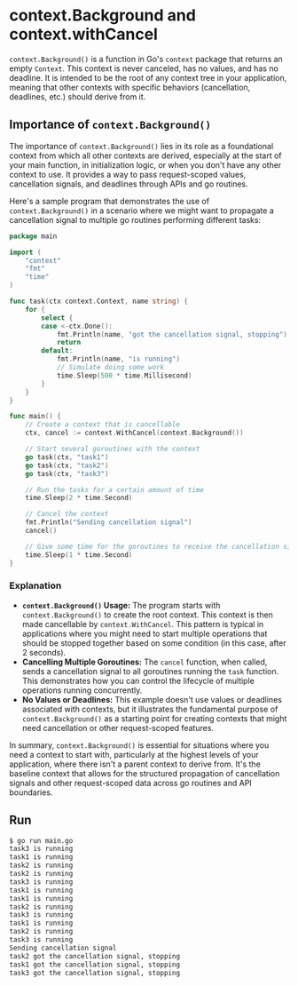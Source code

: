 # context.Background and context.withCancel

`context.Background()` is a function in Go's `context` package that returns an empty `Context`. This context is never canceled, has no values, and has no deadline. It is intended to be the root of any context tree in your application, meaning that other contexts with specific behaviors (cancellation, deadlines, etc.) should derive from it.

## Importance of `context.Background()`

The importance of `context.Background()` lies in its role as a foundational context from which all other contexts are derived, especially at the start of your main function, in initialization logic, or when you don't have any other context to use. It provides a way to pass request-scoped values, cancellation signals, and deadlines through APIs and go routines.

Here's a sample program that demonstrates the use of `context.Background()` in a scenario where we might want to propagate a cancellation signal to multiple go routines performing different tasks:

```go
package main

import (
    "context"
    "fmt"
    "time"
)

func task(ctx context.Context, name string) {
    for {
        select {
        case <-ctx.Done():
            fmt.Println(name, "got the cancellation signal, stopping")
            return
        default:
            fmt.Println(name, "is running")
            // Simulate doing some work
            time.Sleep(500 * time.Millisecond)
        }
    }
}

func main() {
    // Create a context that is cancellable
    ctx, cancel := context.WithCancel(context.Background())

    // Start several goroutines with the context
    go task(ctx, "task1")
    go task(ctx, "task2")
    go task(ctx, "task3")

    // Run the tasks for a certain amount of time
    time.Sleep(2 * time.Second)

    // Cancel the context
    fmt.Println("Sending cancellation signal")
    cancel()

    // Give some time for the goroutines to receive the cancellation signal
    time.Sleep(1 * time.Second)
}
```

### Explanation

- **`context.Background()` Usage:** The program starts with `context.Background()` to create the root context. This context is then made cancellable by `context.WithCancel`. This pattern is typical in applications where you might need to start multiple operations that should be stopped together based on some condition (in this case, after 2 seconds).
- **Cancelling Multiple Goroutines:** The `cancel` function, when called, sends a cancellation signal to all goroutines running the `task` function. This demonstrates how you can control the lifecycle of multiple operations running concurrently.
- **No Values or Deadlines:** This example doesn't use values or deadlines associated with contexts, but it illustrates the fundamental purpose of `context.Background()` as a starting point for creating contexts that might need cancellation or other request-scoped features.

In summary, `context.Background()` is essential for situations where you need a context to start with, particularly at the highest levels of your application, where there isn't a parent context to derive from. It's the baseline context that allows for the structured propagation of cancellation signals and other request-scoped data across go routines and API boundaries.

## Run

```bash
$ go run main.go
task3 is running
task1 is running
task2 is running
task2 is running
task3 is running
task1 is running
task1 is running
task2 is running
task3 is running
task1 is running
task2 is running
task3 is running
Sending cancellation signal
task2 got the cancellation signal, stopping
task1 got the cancellation signal, stopping
task3 got the cancellation signal, stopping
```
